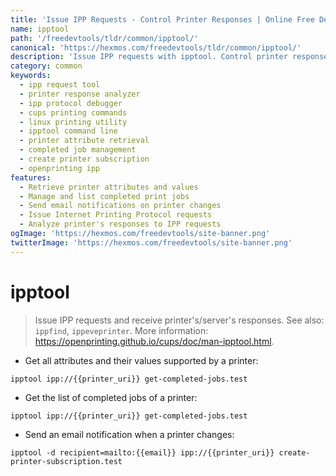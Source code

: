 ```yaml
---
title: 'Issue IPP Requests - Control Printer Responses | Online Free DevTools by Hexmos'
name: ipptool
path: '/freedevtools/tldr/common/ipptool/'
canonical: 'https://hexmos.com/freedevtools/tldr/common/ipptool/'
description: 'Issue IPP requests with ipptool. Control printer responses and manage print jobs. Free online tool, no registration required. Simplified printing management!'
category: common
keywords:
  - ipp request tool
  - printer response analyzer
  - ipp protocol debugger
  - cups printing commands
  - linux printing utility
  - ipptool command line
  - printer attribute retrieval
  - completed job management
  - create printer subscription
  - openprinting ipp
features:
  - Retrieve printer attributes and values
  - Manage and list completed print jobs
  - Send email notifications on printer changes
  - Issue Internet Printing Protocol requests
  - Analyze printer's responses to IPP requests
ogImage: 'https://hexmos.com/freedevtools/site-banner.png'
twitterImage: 'https://hexmos.com/freedevtools/site-banner.png'
---
```


# ipptool

> Issue IPP requests and receive printer's/server's responses.
> See also: `ippfind`, `ippeveprinter`.
> More information: <https://openprinting.github.io/cups/doc/man-ipptool.html>.

- Get all attributes and their values supported by a printer:

`ipptool ipp://{{printer_uri}} get-completed-jobs.test`

- Get the list of completed jobs of a printer:

`ipptool ipp://{{printer_uri}} get-completed-jobs.test`

- Send an email notification when a printer changes:

`ipptool -d recipient=mailto:{{email}} ipp://{{printer_uri}} create-printer-subscription.test`
